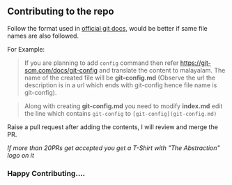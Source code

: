 ## Contributing to the repo

Follow the format used in [official git docs](https://git-scm.com/docs), would be better if same file names are also followed.

For Example:

> If you are planning to add ```config``` command then refer https://git-scm.com/docs/git-config and translate the content to malayalam. The name of the created file will be **git-config.md** (Observe the url the description is in a url which ends with git-config hence file name is git-config). 


> Along with creating **git-config.md** you need to modify **index.md** edit the line which contains ```git-config``` to ```[git-config](git-config.md)```

Raise a pull request after adding the contents, I will review and merge the PR.


*If more than 20PRs get accepted you get a T-Shirt with "The Abstraction" logo on it*

### Happy Contributing....
